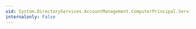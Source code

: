 ```yaml
---
uid: System.DirectoryServices.AccountManagement.ComputerPrincipal.ServicePrincipalNames
internalonly: False
---
```


